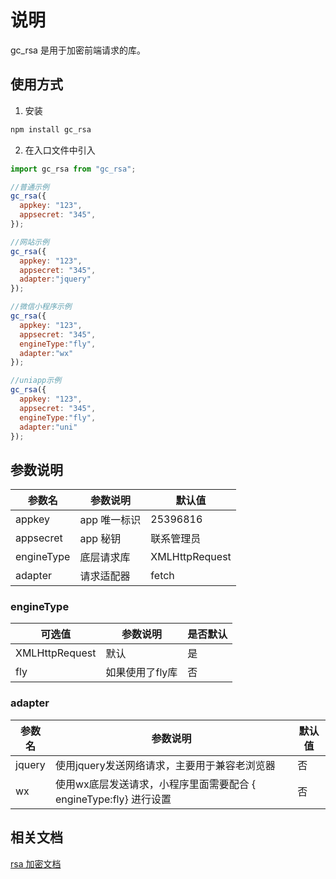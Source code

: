 # 说明

gc_rsa 是用于加密前端请求的库。

## 使用方式

1. 安装

```bash
npm install gc_rsa
```

2. 在入口文件中引入

```javascript
import gc_rsa from "gc_rsa";

//普通示例
gc_rsa({
  appkey: "123",
  appsecret: "345",
});

//网站示例
gc_rsa({
  appkey: "123",
  appsecret: "345",
  adapter:"jquery"
});

//微信小程序示例
gc_rsa({
  appkey: "123",
  appsecret: "345",
  engineType:"fly",
  adapter:"wx"
});

//uniapp示例
gc_rsa({
  appkey: "123",
  appsecret: "345",
  engineType:"fly",
  adapter:"uni"
});
```

## 参数说明

| 参数名     | 参数说明     | 默认值         |
| ---------- | ------------ | -------------- |
| appkey     | app 唯一标识 | 25396816       |
| appsecret  | app 秘钥     | 联系管理员     |
| engineType | 底层请求库   | XMLHttpRequest |
| adapter    | 请求适配器   | fetch          |

### engineType

| 可选值         | 参数说明        | 是否默认 |
| -------------- | --------------- | -------- |
| XMLHttpRequest | 默认            | 是       |
| fly            | 如果使用了fly库 | 否       |

### adapter

| 参数名 | 参数说明                                                          | 默认值 |
| ------ | ----------------------------------------------------------------- | ------ |
| jquery | 使用jquery发送网络请求，主要用于兼容老浏览器                      | 否     |
| wx     | 使用wx底层发送请求，小程序里面需要配合 { engineType:fly} 进行设置 | 否     |

## 相关文档

[rsa 加密文档](https://cf.ihotel.cn/pages/viewpage.action?pageId=24840611)
